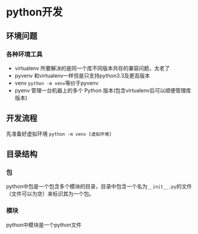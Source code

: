 # python开发
## 环境问题
### 各种环境工具
- virtualenv 所要解决的是同一个库不同版本共存的兼容问题，太老了
- pyvenv 和virtualenv一样但是只支持python3.3及更高版本
- venv `python -m venv`等价于pyvenv
- pyenv 管理一台机器上的多个 Python 版本(包含virtualenv后可以顺便管理库版本)
## 开发流程
先准备好虚拟环境
`python -m venv [虚拟环境]`
## 目录结构
### 包
python中包是一个包含多个模块的目录，目录中包含一个名为`__init__.py`的文件（文件可以为空）来标识其为一个包。
### 模块
python中模块是一个python文件
